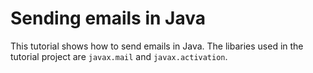 # Sending emails in Java
This tutorial shows how to send emails in Java. The libaries used in the tutorial project are `javax.mail` and `javax.activation`.
